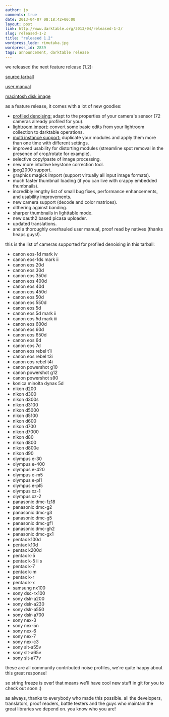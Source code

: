 ```yaml
---
author: jo
comments: true
date: 2013-04-07 08:18:42+00:00
layout: post
link: http://www.darktable.org/2013/04/released-1-2/
slug: released-1-2
title: "released 1.2"
wordpress_lede: rimutaka.jpg
wordpress_id: 2839
tags: announcement, darktable release
---
```


we released the next feature release (1.2):

[source tarball](https://sourceforge.net/projects/darktable/files/darktable/1.2/darktable-1.2.tar.xz/download)

[user manual](https://sourceforge.net/projects/darktable/files/darktable/1.2/darktable-usermanual.pdf/download)

[macintosh disk image](https://sourceforge.net/projects/darktable/files/darktable/1.2/darktable-1.2.dmg/download)

as a feature release, it comes with a lot of new goodies:

* [profiled denoising:]({filename}/blog/2012-12-11-profiling-sensor-and-photon-noise/2012-12-11-profiling-sensor-and-photon-noise.md) adapt to the properties of your camera's sensor (72 cameras already profiled for you).
* [lightroom import:]({filename}/blog/2013-02-02-importing-lightroom-development/2013-02-02-importing-lightroom-development.md) convert some basic edits from your lightroom collection to darktable operations.
* [multi instance support:]({filename}/blog/2013-02-15-multi-instances/2013-02-15-multi-instances.md) duplicate your modules and apply them more than one time with different settings.
* improved usability for distorting modules (streamline spot removal in the presence of crop/rotate for example).
* selective copy/paste of image processing.
* new more intuitive keystone correction tool.
* jpeg2000 support.
* graphics magick import (support virtually all input image formats).
* much faster thumbnail loading (if you can live with crappy embedded thumbnails).
* incredibly lengthy list of small bug fixes, performance enhancements, and usability improvements.
* new camera support (decode and color matrices).
* dithering against banding.
* sharper thumbnails in lighttable mode.
* new oauth2 based picasa uploader.
* updated translations.
* and a thoroughly overhauled user manual, proof read by natives (thanks heaps guys!).

this is the list of cameras supported for profiled denoising in this tarball:

* canon eos-1d mark iv
* canon eos-1ds mark ii
* canon eos 20d
* canon eos 30d
* canon eos 350d
* canon eos 400d
* canon eos 40d
* canon eos 450d
* canon eos 50d
* canon eos 550d
* canon eos 5d
* canon eos 5d mark ii
* canon eos 5d mark iii
* canon eos 600d
* canon eos 60d
* canon eos 650d
* canon eos 6d
* canon eos 7d
* canon eos rebel t1i
* canon eos rebel t3i
* canon eos rebel t4i
* canon powershot g10
* canon powershot g12
* canon powershot s90
* konica minolta dynax 5d
* nikon d200
* nikon d300
* nikon d300s
* nikon d3100
* nikon d5000
* nikon d5100
* nikon d600
* nikon d700
* nikon d7000
* nikon d80
* nikon d800
* nikon d800e
* nikon d90
* olympus e-30
* olympus e-400
* olympus e-420
* olympus e-m5
* olympus e-pl1
* olympus e-pl5
* olympus xz-1
* olympus xz-2
* panasonic dmc-fz18
* panasonic dmc-g2
* panasonic dmc-g3
* panasonic dmc-g5
* panasonic dmc-gf1
* panasonic dmc-gh2
* panasonic dmc-gx1
* pentax k100d
* pentax k10d
* pentax k200d
* pentax k-5
* pentax k-5 ii s
* pentax k-7
* pentax k-m
* pentax k-r
* pentax k-x
* samsung nx100
* sony dsc-rx100
* sony dslr-a200
* sony dslr-a230
* sony dslr-a550
* sony dslr-a700
* sony nex-3
* sony nex-5n
* sony nex-6
* sony nex-7
* sony nex-c3
* sony slt-a55v
* sony slt-a65v
* sony slt-a77v

these are all community contributed noise profiles, we're quite happy about this great response!

so string freeze is over! that means we'll have cool new stuff in git for you to check out soon :)

as always, thanks to everybody who made this possible. all the developers, translators, proof readers, battle testers and the guys who maintain the great libraries we depend on. you know who you are!
